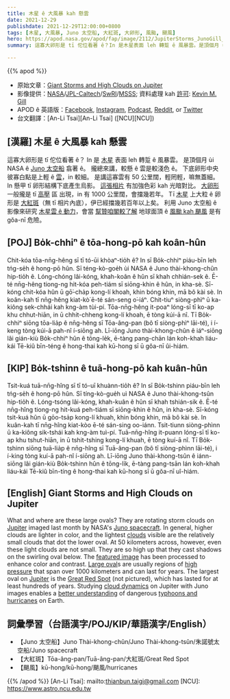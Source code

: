 ```yaml
---
title: 木星 ê 大風暴 kah 懸雲
date: 2021-12-29
publishdate: 2021-12-29T12:00:00+0800
tags: [木星, 大風暴, Juno 太空船, 大紅斑, 大卵形, 風颱, 颶風]
hero: https://apod.nasa.gov/apod/fap/image/2112/JupiterStorms_JunoGill_1024.jpg
summary: 這寡大卵形是 tī 佗位看著 ê？In 是木星表面 leh 轉踅 ê 風暴雲。是頂個月 ùi NASA ê Juno 太空船翕著 ê。

---
```


{{% apod %}}

- 原始文章：[Giant Storms and High Clouds on Jupiter](https://apod.nasa.gov/apod/ap211229.html)
- 影像提供：[NASA](https://www.nasa.gov/)/[JPL-Caltech](https://www.jpl.nasa.gov/)/[SwRI](https://www.swri.org/)/[MSSS](http://www.msss.com/); 資料處理 kah [許可](https://creativecommons.org/licenses/by/3.0/): [Kevin M. Gill](https://www.flickr.com/people/kevinmgill/)
- APOD ê 英語版：[Facebook](https://www.facebook.com/AstronomyPictureOfTheDay), [Instagram](https://www.instagram.com/astronomypicturesdaily/), [Podcast](https://www.youtube.com/channel/UCWksELVw1LfYg6TiLQyjByw/featured), [Reddit](https://www.reddit.com/r/apod/), or [Twitter](http://twitter.com/apod/)
- 台文翻譯：[An-Li Tsai][An-Li Tsai] ([NCU][NCU])

## [漢羅] 木星 ê 大風暴 kah 懸雲
這寡大卵形是 tī 佗位看著 ê？
In 是 [木星][Jupiter] 表面 leh 轉踅 ê 風暴雲。
是頂個月 ùi NASA ê [Juno 太空船][Juno spacecraft] 翕著 ê。
攏總來講，較懸 ê 雲是較淺色 ê。
下底卵形中央彼寡白點是上輕 ê [雲][clouds]，in 較細。
是講這寡雲有 50 公里闊，輕罔輕，嘛無蓋細。
In 懸甲 tī 卵形結構下底產生烏影。
[這張相片][featured image] 有加強色彩 kah 光暗對比。
[大卵形][Large oval] 一般攏是 tī [高壓][high pressure] 區 出現，in 有 1000 公里闊，會擋幾若年。
Tī [木星][Jupiter t] 上大粒 ê 卵形是 [大紅斑][Great Red Spot]（無 tī 相片內底），伊已經擋幾若百年以上矣。
利用 Juno 太空船 ê 影像來研究 [木星雲 ê 動力][cloud dynamics]，會當 [幫贊咱閣較了解][better understanding] 地球面頂 ê [風颱 kah 颶風][typhoons and hurricanes] 是有 gŏa-nī 危險。

## [POJ] Bo̍k-chhiⁿ ê tōa-hong-pō kah koân-hûn
Chit-kóa tōa-nn̄g-hêng sī tī tó-ūi khòaⁿ-tio̍h ê?
In sī Bo̍k-chhiⁿ piáu-bīn leh tńg-se̍h ê hong-pō hûn.
Sī téng-kò-goe̍h ùi NASA ê Juno thài-khong-chûn hip-tio̍h ê.
Lóng-chóng lâi-kóng, khah-koân ê hûn sī khah chhián-sek ê.
Ē-té nn̄g-hêng tiong-ng hit-kóa peh-tiám sī siōng-khin ê hûn, in kha-sè.
Sī-kóng chit-kóa hûn ū gō͘-cha̍p kong-lí khoah, khin bóng khin, mā bô kài sè.
In koân-kah tī nn̄g-hêng kiat-kò͘ ē-té sán-seng o͘-iáⁿ.
Chit-tiuⁿ siòng-phìⁿ ū ka-kiông sek-chhái kah kng-àm tùi-pí.
Tōa-nn̄g-hêng it-poaⁿ lóng-sī tī ko-ap khu chhut-hiān, in ū chhit-chheng kong-lí khoah, ē tòng kúi-ā nî.
Tī Bo̍k-chhiⁿ siōng tōa-lia̍p ê nn̄g-hêng sī Tōa-âng-pan (bô tī siòng-phìⁿ lāi-té), i í-keng tòng kúi-ā pah-nî í-siōng ah.
Lī-iōng Juno thài-khong-chûn ê iáⁿ-siōng lâi gián-kiù Bo̍k-chhiⁿ hûn ê tōng-le̍k, ē-tàng pang-chān lán koh-khah liáu-kái Tē-kiû bīn-téng ê hong-thai kah kū-hong sī ū gŏa-nī ûi-hiám.


## [KIP] Bo̍k-tshinn ê tuā-hong-pō kah kuân-hûn
Tsit-kuá tuā-nn̄g-hîng sī tī tó-uī khuànn-tio̍h ê?
In sī Bo̍k-tshinn piáu-bīn leh tńg-se̍h ê hong-pō hûn.
Sī tíng-kò-gue̍h uì NASA ê Juno thài-khong-tsûn hip-tio̍h ê.
Lóng-tsóng lâi-kóng, khah-kuân ê hûn sī khah tshián-sik ê.
Ē-té nn̄g-hîng tiong-ng hit-kuá peh-tiám sī siōng-khin ê hûn, in kha-sè.
Sī-kóng tsit-kuá hûn ū gōo-tsa̍p kong-lí khuah, khin bóng khin, mā bô kài sè.
In kuân-kah tī nn̄g-hîng kiat-kòo ē-té sán-sing oo-iánn.
Tsit-tiunn siòng-phìnn ū ka-kiông sik-tshái kah kng-àm tuì-pí.
Tuā-nn̄g-hîng it-puann lóng-sī tī ko-ap khu tshut-hiān, in ū tshit-tshing kong-lí khuah, ē tòng kuí-ā nî.
Tī Bo̍k-tshinn siōng tuā-lia̍p ê nn̄g-hîng sī Tuā-âng-pan (bô tī siòng-phìnn lāi-té), i í-king tòng kuí-ā pah-nî í-siōng ah.
Lī-iōng Juno thài-khong-tsûn ê iánn-siōng lâi gián-kiù Bo̍k-tshinn hûn ê tōng-li̍k, ē-tàng pang-tsān lán koh-khah liáu-kái Tē-kiû bīn-tíng ê hong-thai kah kū-hong sī ū gŏa-nī uî-hiám.

## [English] Giant Storms and High Clouds on Jupiter
What and where are these large ovals?
They are rotating storm clouds on [Jupiter][Jupiter] imaged last month by NASA's [Juno spacecraft][Juno spacecraft].
In general, higher clouds are lighter in color, and the lightest [clouds][clouds] visible are the relatively small clouds that dot the lower oval.
At 50 kilometers across, however, even these light clouds are not small.
They are so high up that they cast shadows on the swirling oval below.
The [featured image][featured image] has been processed to enhance color and contrast.
[Large oval][Large oval]s are usually regions of [high pressure][high pressure] that span over 1000 kilometers and can last for years.
The largest oval on [Jupiter][Jupiter e] is the [Great Red Spot][Great Red Spot] (not pictured), which has lasted for at least hundreds of years.
Studying [cloud dynamics][cloud dynamics] on Jupiter with Juno images enables a [better understanding][better understanding] of dangerous [typhoons and hurricanes][typhoons and hurricanes] on Earth.

## 詞彙學習（台語漢字/POJ/KIP/華語漢字/English）
- 【Juno 太空船】Juno Thài-khong-chûn/Juno Thài-khong-tsûn/朱諾號太空船/Juno spacecraft
- 【大紅斑】Tōa-âng-pan/Tuā-âng-pan/大紅斑/Great Red Spot
- 【颶風】kū-hong/kū-hong/颶風/hurricanes

{{% /apod %}}
[An-Li Tsai]: mailto:thianbun.taigi@gmail.com
[NCU]: https://www.astro.ncu.edu.tw

[Jupiter]:https://solarsystem.nasa.gov/planets/jupiter/overview/
[Juno spacecraft]:https://www.nasa.gov/mission_pages/juno/spacecraft/index.html
[clouds]:https://en.wikipedia.org/wiki/Atmosphere_of_Jupiter
[featured image]:https://photojournal.jpl.nasa.gov/catalog/PIA25031
[Large oval]:https://apod.nasa.gov/apod/ap170228.html
[high pressure]:https://earthobservatory.nasa.gov/images/146392/a-textbook-weather-front
[Jupiter e]:https://apod.nasa.gov/apod/ap211026.html
[Jupiter t]:https://apod.tw/daily/20211026/
[Great Red Spot]:https://en.wikipedia.org/wiki/Great_Red_Spot
[cloud dynamics]:https://wnmu.pbslearningmedia.org/resource/npls12.sci.ess.watcyc.jupstorms/storms-on-jupiter-nasa-planetary-sciences/
[better understanding]:https://cdn.pixabay.com/photo/2020/10/11/19/51/cat-5646889__340.jpg
[typhoons and hurricanes]:https://apod.nasa.gov/apod/ap171127.html
